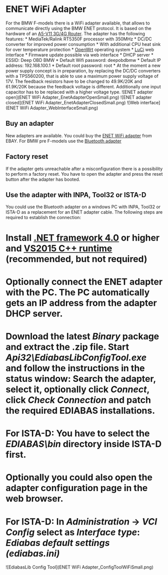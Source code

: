 # ENET WiFi Adapter
For the BMW F-models there is a WiFi adapter available, that allows to communicate directly using the BMW ENET protocol.
It is based on the hardware of an [A5-V11 3G/4G Router](https://wiki.openwrt.org/toh/unbranded/a5-v11). The adapter has the following features:
	* MediaTek/Ralink RT5350F processor with 350MHz
	* DC/DC converter for improved power consumption
	* With additional CPU heat sink for over temperature protection
	* [OpenWrt](https://openwrt.org/) operating system
	* [LuCi](http://luci.subsignal.org/trac) web interface
	* Firmware update possible via web interface
	* DHCP server
	* ESSID: Deep OBD BMW
	* Default Wifi password: deepobdbmw
	* Default IP address: 192.168.100.1
	* Default root password: root
	* At the moment a new power supply concept is in preparation, by replacing the DC/DC converters with a TPS560200, that is able to use a maximum power supply voltage of 17V. The feedback resistors have to be changed to 49.9K/20K and 61.9K/20K because the feedback voltage is different. Additionally one input capacitor has to be replaced with a higher voltage type.
![ENET adapter open](ENET WiFi Adapter_EnetAdapterOpenSmall.png)
![ENET adapter closed](ENET WiFi Adapter_EnetAdapterClosedSmall.png) ![Web interface](ENET WiFi Adapter_WebInterfaceSmall.png) 
## Buy an adapter
New adapters are available.
You could buy the [ENET WiFi adapter](http://www.ebay.de/itm/252803784836) from EBAY.
For BMW pre F-models use the [Bluetooth adapter](Replacement-firmware-for-ELM327)
## Factory reset
If the adapter gets unreachable after a misconfiguration there is a possibility to perform a factory reset.
You have to open the adapter and press the reset button after the adapter has booted.
## Use the adapter with INPA, Tool32 or ISTA-D
You could use the Bluetooth adapter on a windows PC with INPA, Tool32 or ISTA-D as a replacement for an ENET adapter cable. The following steps are required to establish the connection:
# Install [.NET framework 4.0](https://www.microsoft.com/de-de/download/details.aspx?id=17718) or higher and [VS2015 C++ runtime](https://www.microsoft.com/de-de/download/details.aspx?id=48145) (recommended, but not required)
# Optionally connect the ENET adapter with the PC. The PC automatically gets an IP address from the adapter DHCP server.
# Download the latest _Binary_ package and extract the .zip file. Start _Api32\EdiabasLibConfigTool.exe_ and follow the instructions in the status window: Search the adapter, select it, optionally click _Connect_, click _Check Connection_ and patch the required EDIABAS installations.
# For ISTA-D: You have to select the _EDIABAS\bin_ directory inside ISTA-D first.
# Optionally you could also open the adapter configuration page in the web browser.
# For ISTA-D: In _Administration_ -> _VCI Config_ select as _Interface type_: _Ediabas default settings (ediabas.ini)_
![EdiabasLib Config Tool](ENET WiFi Adapter_ConfigToolWiFiSmall.png)
